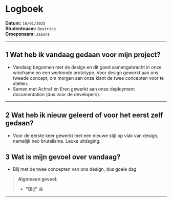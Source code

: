 # Logboek

**Datum:** `16/01/2025`  
**Studentnaam:** `Beatrice`  
**Groepsnaam:** `Jasons`

---

## 1 Wat heb ik vandaag gedaan voor mijn project?

- Vandaag begonnen met de design en dit goed samengebracht in onze wireframe en een werkende prototype. Voor design gewerkt aan ons tweede concept, om morgen aan onze klant de twee concepten voor te stellen.
- Samen met Achraf en Eren gewerkt aan onze deployment documentation (dus voor de developers).

---

## 2 Wat heb ik nieuw geleerd of voor het eerst zelf gedaan?

- Voor de eerste keer gewerkt met een nieuwe stijl op vlak van design, namelijk neo brutalisme. Leuke uitdaging.

## 3 Wat is mijn gevoel over vandaag?

- Blij met de twee concepten van ons design, dus goeie dag.

> **Algmeeen gevoel:**
>
> - **"Blij"** 😀

---
